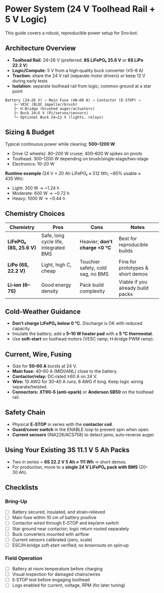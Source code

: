 # Power System (24 V Toolhead Rail + 5 V Logic)

This guide covers a robust, reproducible power setup for Sno‑bot.

## Architecture Overview
- **Toolhead Rail:** 24–26 V (preferred: **8S LiFePO₄ 25.6 V** or **6S LiPo 22.2 V**)
- **Logic/Compute:** 5 V from a high‑quality buck converter (≥5–8 A)
- **Traction:** share the 24 V rail (separate motor drivers) _or_ keep 12 V during early tests
- **Isolation:** separate toolhead rail from logic; common ground at a star point

```
Battery (24–26 V) → Main Fuse (40–60 A) → Contactor (E‑STOP) →
    ├─ VESC (BLDC impeller/brush)
    ├─ H‑Bridge (brushed auger/actuators)
    ├─ Buck 24→5 V (Pi/servos/sensors)
    └─ Optional Buck 24→12 V (lights, relays)
```

## Sizing & Budget
Typical continuous power while clearing: **500–1200 W**.
- Drive (2 wheels): 80–200 W cruise; 400–600 W spikes on pivots
- Toolhead: 300–1200 W depending on brush/single‑stage/two‑stage
- Electronics: 10–20 W

**Runtime example** (24 V × 20 Ah LiFePO₄ ≈ 512 Wh; ~85% usable ≈ 435 Wh):
- Light: 350 W → ~1.24 h
- Moderate: 600 W → ~0.72 h
- Heavy: 1000 W → ~0.44 h

## Chemistry Choices
| Chemistry | Pros | Cons | Notes |
|---|---|---|---|
| **LiFePO₄ (8S, 25.6 V)** | Safe, long cycle life, integrated BMS | Heavier; **don’t charge <0 °C** | Best for reproducible builds |
| **LiPo (6S, 22.2 V)** | Light, high C, cheap | Touchier safety, cold sag, no BMS | Fine for prototypes & short demos |
| **Li‑ion (6–7S)** | Good energy density | Pack build complexity | Viable if you already build packs |

## Cold‑Weather Guidance
- **Don’t charge LiFePO₄ below 0 °C.** Discharge is OK with reduced capacity.
- Insulate the battery; add a **5–10 W heater pad** with a **5 °C thermostat**.
- Use **soft‑start** on toolhead motors (VESC ramp; H‑bridge PWM ramp).

## Current, Wire, Fusing
- Size for **50–60 A** bursts at 24 V.
- **Main fuse:** 40–60 A (MIDI/ANL) close to the battery.
- **Contactor/relay:** DC‑rated ≥60 A on 24 V.
- **Wire:** 10 AWG for 30–40 A runs; 8 AWG if long. Keep logic wiring separate/twisted.
- **Connectors:** **XT90‑S (anti‑spark)** or **Anderson SB50** on the toolhead rail.

## Safety Chain
- Physical **E‑STOP** in series with the **contactor coil**.
- **Guard/cover switch** in the ENABLE loop to prevent spin when open.
- **Current sensors** (INA226/ACS758) to detect jams; auto‑reverse auger.

## Using Your Existing 3S 11.1 V 5 Ah Packs
- Two in series = **6S 22.2 V 5 Ah ≈ 111 Wh** → short demos.
- For production, move to a **single 24 V LiFePO₄ pack with BMS** (20–30 Ah).

## Checklists

### Bring‑Up
- [ ] Battery secured, insulated, and strain‑relieved
- [ ] Main fuse within 10 cm of battery positive
- [ ] Contactor wired through E‑STOP and key/arm switch
- [ ] Star ground near contactor; logic return routed separately
- [ ] Buck converters mounted with airflow
- [ ] Current sensors calibrated (zero, scale)
- [ ] ESC/H‑bridge soft‑start verified; no brownouts on spin‑up

### Field Operation
- [ ] Battery at room temperature before charging
- [ ] Visual inspection for damaged chains/wires
- [ ] E‑STOP test before engaging toolhead
- [ ] Logs enabled for current, voltage, RPM (for later tuning)

